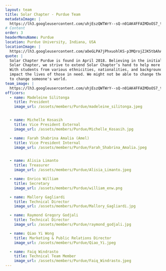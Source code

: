 ```yaml
---
layout: team
title: Solar Chapter - Purdue Team
metadataImage: |
  https://lh3.googleusercontent.com/uhjEszQWTWrY--sQ-n01AK4FFAIMDoOS7_t9aaOoDf6n97Wwe_JGN5vX5NJKoosYK9deL8SBu2cnMtZSCRU7aFiw0DNnlhZ7SiMKYXV4DiEF1S7ftJu0KBzvzfEK4USB1kogE0nMCLptw9bFWQIXRFmRYVltnt374q2ODcXC7GGjq-AGBwynEafUHzGfKFi1brAeAHfY7NTM-RPLAliQE7oidBGsx-puYOc7t7HkZRyO9jg28Gfv3FyJgcEOjPKO7FGbXocZA-Ajs4_eZMsB8GOiDPOyYZ6j3PIYtjxVqLmCrpPDeHDI-Y_PU9bkfqpgofdl_Qh607u3kpDGEDFEPwT-euqEve0sPY9-pZL3e9ms9UCVGuxWP6k207uEA4rzx-6PAxGW33A-TdkyVeibsc6hAHDU571H-n_tBe0uB_X4YtP6-gmVfMd2ekNqECmYlxchUEoHL42h5KvqD3PhBOV8P4penPRoREtOVmXHxcHGSNHbxnPGYft3J8r8y8G6t0jzUFdGKipP26rTS2RZ2G1vQEQhGAprd6rZeNjprVNtaN7l3m6aFVlzDMZZjOZtswhUfWncU7eFS-VCcxDOzQXuahJ_wrsDIfTSxE7n7hVLyY9hgpZoOno50OoU447Da5PiBlQSgyyiqxDDbTtsCEB4xNrcOLe20u2uChAJBpevCagwzpL8CR-RQETa6PhA63I1HCum-WCno1FMCxCFWd-ck4rPAK9uUFyPaFkrH0NGLLqVcz2E1xk=w2692-h2018-no
# Content
order: 3
headerMenuName: Purdue
location: Purdue University, Indiana, USA
locationImage: |
  https://lh3.googleusercontent.com/aOeGLPA7jPhxuohlKS-p3MQrojZJK5tbAhAqc74L86VXcdphmAkbqwQzs2bc1rqMAUfm74rC-lBvHiFlDpdX4Qk4g1JFwX4-WSAW31a8TQaetQG2V6Pwcz9feghuWNrZriF9z2tqhNsf-Rtw6aeSsnWAUdqcPfCLOQaBeu_jI3RAuXU9U-scYgBdLMQsTu1kopL4M7zbkbIPxxrMci_5L6_Tam5pR8WJm9488wOssbUHV3KdfchTfLtVQi_0eGEnpp-t6XpNMX4w2mQbMeDEN2HALJOdWY2XztE5C73O6mc5igu6mliOzvoRaY4TolfRnVO_0MvHfypu8yH0KClwkGxRlYerbqKg1mfwQBb-EF8Vv9Uj71UE1S588LcpF5fhSkEivBu-gWb3Dpd-gSqsYeuQSJdS1hfKBlRnQvq3iqSIK7qTh_6ehWKP0XxXxBZTeA3FPOMVzqqKr4G74cT9WK4bNcf7leKq95LgyQF0c6Tz0iHVPjul5cj8rvS79OGcVju1XTAa69MMnaUiQWRdPQKN5UMLr3MHEtFRU0xdomv-M9DvFSoYIFSRYw5qNBrcZouPu7NRi8S68_MWke9wR1uMQecYfDtzyUIGb15a-MT8TwPf5Q0soCGOkrSNlycg97wrThHh1tVFbToY8rvkvX0iLbJvM9XudCa1loFFPr5h1vuTwUhQGgJ_p1EY1IDcbA9EMRAUPhRsi0rz60H9O1y5Ft0EKb8FN29bQ9pLsfwvkuap1QtU3e0=w888-h500-no
quote: |
  Solar Chapter Purdue is found in April 2018. Believing in the initial work of
  Solar Chapter, we strive to extend Solar Chapter’s hand to help more people around the world.
  With students from various ethnicities, nationalities, and backgrounds, we believe we can help
  impact the lives of those in need. We might not be able to change the world, but we might be able
  to change someone's world.
team_image: |
  https://lh3.googleusercontent.com/uhjEszQWTWrY--sQ-n01AK4FFAIMDoOS7_t9aaOoDf6n97Wwe_JGN5vX5NJKoosYK9deL8SBu2cnMtZSCRU7aFiw0DNnlhZ7SiMKYXV4DiEF1S7ftJu0KBzvzfEK4USB1kogE0nMCLptw9bFWQIXRFmRYVltnt374q2ODcXC7GGjq-AGBwynEafUHzGfKFi1brAeAHfY7NTM-RPLAliQE7oidBGsx-puYOc7t7HkZRyO9jg28Gfv3FyJgcEOjPKO7FGbXocZA-Ajs4_eZMsB8GOiDPOyYZ6j3PIYtjxVqLmCrpPDeHDI-Y_PU9bkfqpgofdl_Qh607u3kpDGEDFEPwT-euqEve0sPY9-pZL3e9ms9UCVGuxWP6k207uEA4rzx-6PAxGW33A-TdkyVeibsc6hAHDU571H-n_tBe0uB_X4YtP6-gmVfMd2ekNqECmYlxchUEoHL42h5KvqD3PhBOV8P4penPRoREtOVmXHxcHGSNHbxnPGYft3J8r8y8G6t0jzUFdGKipP26rTS2RZ2G1vQEQhGAprd6rZeNjprVNtaN7l3m6aFVlzDMZZjOZtswhUfWncU7eFS-VCcxDOzQXuahJ_wrsDIfTSxE7n7hVLyY9hgpZoOno50OoU447Da5PiBlQSgyyiqxDDbTtsCEB4xNrcOLe20u2uChAJBpevCagwzpL8CR-RQETa6PhA63I1HCum-WCno1FMCxCFWd-ck4rPAK9uUFyPaFkrH0NGLLqVcz2E1xk=w2692-h2018-no
officers:
  - name: Madeleine Silitonga
    title: President
    image_url: /assets/members/Purdue/madeleine_silitonga.jpeg


  - name: Michelle Kosasih
    title: Vice President External
    image_url: /assets/members/Purdue/Michelle_Kosasih.jpg

  - name: Farah Shabrina Amalia (Amel)
    title: Vice President Internal
    image_url: /assets/members/Purdue/Farah_Shabrina_Amalia.jpeg


  - name: Alisia Limanto
    title: Treasurer
    image_url: /assets/members/Purdue/Alisia_Limanto.jpeg

  - name: Enrico William
    title: Secretary
    image_url: /assets/members/Purdue/william_enw.png

  - name: Mallory Gagliardi
    title: Technical Director
    image_url: /assets/members/Purdue/Mallory_Gagliardi.jpg

  - name: Raymond Gregory Godjali
    title: Technical Director
    image_url: /assets/members/Purdue/raymond_godjali.jpg

  - name: Qiao Yi Wong 
    title: Marketing & Public Relations Director 
    image_url: /assets/members/Purdue/Qiao_Yi.jpeg

  - name: Faiq Windrasto
    title: Technical Team Member
    image_url: /assets/members/Purdue/Faiq_Windrasto.jpeg
---
```

